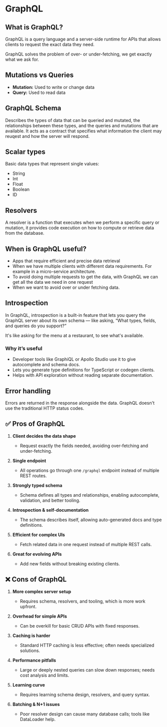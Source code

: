 # GraphQL

## What is GraphQL?
GraphQL is a query language and a server-side runtime for APIs that allows clients to request the exact data they need.

GraphQL solves the problem of over- or under-fetching, we get exactly what we ask for.

## Mutations vs Queries
- **Mutation:** Used to write or change data
- **Query:** Used to read data

## GraphQL Schema
Describes the types of data that can be queried and mutated, the relationships between these types, and the queries and mutations that are available.
It acts as a contract that specifies what information the client may reuqest and how the server will respond.

## Scalar types
Basic data types that represent single values: 
- String
- Int
- Float
- Boolean
- ID

## Resolvers
A resolver is a function that executes when we perform a specific query or mutation, it provides code execution on how to compute or retrieve data from the database.

## When is GraphQL useful?
- Apps that require efficient and precise data retrieval
- When we have multiple clients with different data requirements. For example in a micro-service architecture.
- To avoid doing multiple requests to get the data, with GraphQL we can get all the data we need in one request
- When we want to avoid over or under fetching data.

## Introspection
In GraphQL, introspection is a built-in feature that lets you query the GraphQL server about its own schema — like asking, “What types, fields, and queries do you support?”

It's like asking for the menu at a restaurant, to see what's available.

### Why it’s useful
- Developer tools like GraphiQL or Apollo Studio use it to give autocomplete and schema docs.
- Lets you generate type definitions for TypeScript or codegen clients.
- Helps with API exploration without reading separate documentation.

## Error handling
Errors are returned in the response alongside the data. GraphQL doesn't use the traditional HTTP status codes.

## ✅ Pros of GraphQL

1. **Client decides the data shape**  
   - Request exactly the fields needed, avoiding over-fetching and under-fetching.

2. **Single endpoint**  
   - All operations go through one `/graphql` endpoint instead of multiple REST routes.

3. **Strongly typed schema**  
   - Schema defines all types and relationships, enabling autocomplete, validation, and better tooling.

4. **Introspection & self-documentation**  
   - The schema describes itself, allowing auto-generated docs and type definitions.

5. **Efficient for complex UIs**  
   - Fetch related data in one request instead of multiple REST calls.

6. **Great for evolving APIs**  
   - Add new fields without breaking existing clients.


## ❌ Cons of GraphQL

1. **More complex server setup**  
   - Requires schema, resolvers, and tooling, which is more work upfront.

2. **Overhead for simple APIs**  
   - Can be overkill for basic CRUD APIs with fixed responses.

3. **Caching is harder**  
   - Standard HTTP caching is less effective; often needs specialized solutions.

4. **Performance pitfalls**  
   - Large or deeply nested queries can slow down responses; needs cost analysis and limits.

5. **Learning curve**  
   - Requires learning schema design, resolvers, and query syntax.

6. **Batching & N+1 issues**  
   - Poor resolver design can cause many database calls; tools like DataLoader help.